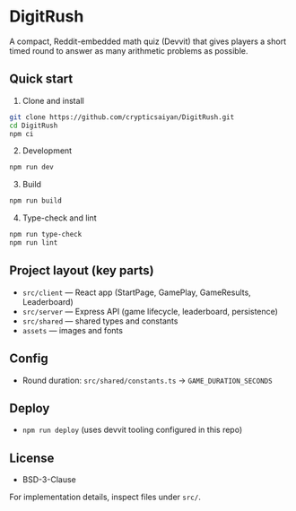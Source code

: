 # DigitRush

A compact, Reddit-embedded math quiz (Devvit) that gives players a short timed round to answer as many arithmetic problems as possible.

## Quick start

1. Clone and install

```bash
git clone https://github.com/crypticsaiyan/DigitRush.git
cd DigitRush
npm ci
```

2. Development

```bash
npm run dev
```

3. Build

```bash
npm run build
```

4. Type-check and lint

```bash
npm run type-check
npm run lint
```

## Project layout (key parts)

- `src/client` — React app (StartPage, GamePlay, GameResults, Leaderboard)
- `src/server` — Express API (game lifecycle, leaderboard, persistence)
- `src/shared` — shared types and constants
- `assets` — images and fonts

## Config

- Round duration: `src/shared/constants.ts` → `GAME_DURATION_SECONDS`

## Deploy

- `npm run deploy` (uses devvit tooling configured in this repo)

## License

- BSD-3-Clause

For implementation details, inspect files under `src/`.
